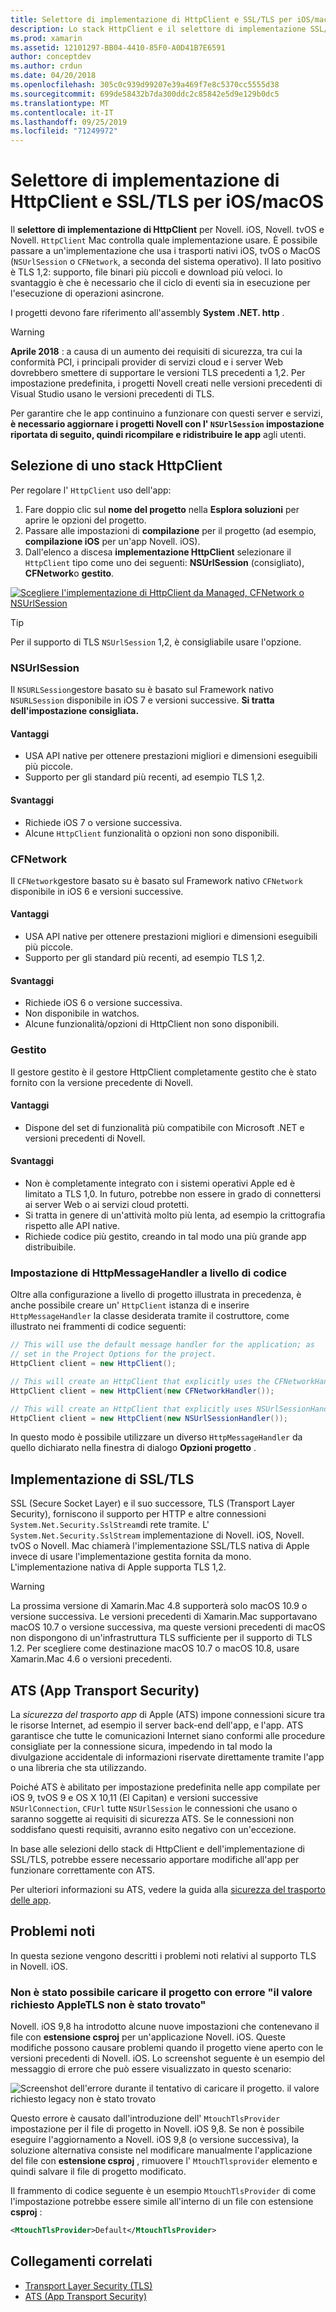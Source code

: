 ```yaml
---
title: Selettore di implementazione di HttpClient e SSL/TLS per iOS/macOS
description: Lo stack HttpClient e il selettore di implementazione SSL/TLS determinano l'implementazione di HttpClient e SSL/TLS che verrà usata dall'app Novell iOS, tvOS o macOS.
ms.prod: xamarin
ms.assetid: 12101297-BB04-4410-85F0-A0D41B7E6591
author: conceptdev
ms.author: crdun
ms.date: 04/20/2018
ms.openlocfilehash: 305c0c939d99207e39a469f7e8c5370cc5555d38
ms.sourcegitcommit: 699de58432b7da300ddc2c85842e5d9e129b0dc5
ms.translationtype: MT
ms.contentlocale: it-IT
ms.lasthandoff: 09/25/2019
ms.locfileid: "71249972"
---
```

# <a name="httpclient-and-ssltls-implementation-selector-for-iosmacos"></a>Selettore di implementazione di HttpClient e SSL/TLS per iOS/macOS

Il **selettore di implementazione di HttpClient** per Novell. iOS, Novell. tvOS e Novell. `HttpClient` Mac controlla quale implementazione usare. È possibile passare a un'implementazione che usa i trasporti nativi iOS, tvOS o MacOS (`NSUrlSession` o `CFNetwork`, a seconda del sistema operativo). Il lato positivo è TLS 1,2: supporto, file binari più piccoli e download più veloci. lo svantaggio è che è necessario che il ciclo di eventi sia in esecuzione per l'esecuzione di operazioni asincrone.

I progetti devono fare riferimento all'assembly **System .NET. http** .

> [!WARNING]
> **Aprile 2018** : a causa di un aumento dei requisiti di sicurezza, tra cui la conformità PCI, i principali provider di servizi cloud e i server Web dovrebbero smettere di supportare le versioni TLS precedenti a 1,2. Per impostazione predefinita, i progetti Novell creati nelle versioni precedenti di Visual Studio usano le versioni precedenti di TLS.
>
> Per garantire che le app continuino a funzionare con questi server e servizi, **è necessario aggiornare i progetti Novell con l' `NSUrlSession` impostazione riportata di seguito, quindi ricompilare e ridistribuire le app** agli utenti.

## <a name="selecting-an-httpclient-stack"></a>Selezione di uno stack HttpClient

Per regolare l' `HttpClient` uso dell'app:

1. Fare doppio clic sul **nome del progetto** nella **Esplora soluzioni** per aprire le opzioni del progetto.
2. Passare alle impostazioni di **compilazione** per il progetto (ad esempio, **compilazione iOS** per un'app Novell. iOS).
3. Dall'elenco a discesa **implementazione HttpClient** selezionare il `HttpClient` tipo come uno dei seguenti: **NSUrlSession** (consigliato), **CFNetwork**o **gestito**.

[![Scegliere l'implementazione di HttpClient da Managed, CFNetwork o NSUrlSession](http-stack-images/http-xs-sml.png)](http-stack-images/http-xs.png#lightbox)

> [!TIP]
> Per il supporto di TLS `NSUrlSession` 1,2, è consigliabile usare l'opzione.

### <a name="nsurlsession"></a>NSUrlSession

Il `NSURLSession`gestore basato su è basato sul Framework nativo `NSURLSession` disponibile in iOS 7 e versioni successive. 
**Si tratta dell'impostazione consigliata.**

#### <a name="pros"></a>Vantaggi

- USA API native per ottenere prestazioni migliori e dimensioni eseguibili più piccole.
- Supporto per gli standard più recenti, ad esempio TLS 1,2.

#### <a name="cons"></a>Svantaggi

- Richiede iOS 7 o versione successiva.
- Alcune `HttpClient` funzionalità o opzioni non sono disponibili.

### <a name="cfnetwork"></a>CFNetwork

Il `CFNetwork`gestore basato su è basato sul Framework nativo `CFNetwork` disponibile in iOS 6 e versioni successive.

#### <a name="pros"></a>Vantaggi

- USA API native per ottenere prestazioni migliori e dimensioni eseguibili più piccole.
- Supporto per gli standard più recenti, ad esempio TLS 1,2.

#### <a name="cons"></a>Svantaggi

- Richiede iOS 6 o versione successiva.
- Non disponibile in watchos.
- Alcune funzionalità/opzioni di HttpClient non sono disponibili.

### <a name="managed"></a>Gestito

Il gestore gestito è il gestore HttpClient completamente gestito che è stato fornito con la versione precedente di Novell.

#### <a name="pros"></a>Vantaggi

- Dispone del set di funzionalità più compatibile con Microsoft .NET e versioni precedenti di Novell.

#### <a name="cons"></a>Svantaggi

- Non è completamente integrato con i sistemi operativi Apple ed è limitato a TLS 1,0. In futuro, potrebbe non essere in grado di connettersi ai server Web o ai servizi cloud protetti.
- Si tratta in genere di un'attività molto più lenta, ad esempio la crittografia rispetto alle API native.
- Richiede codice più gestito, creando in tal modo una più grande app distribuibile.

### <a name="programmatically-setting-the-httpmessagehandler"></a>Impostazione di HttpMessageHandler a livello di codice

Oltre alla configurazione a livello di progetto illustrata in precedenza, è anche possibile creare un' `HttpClient` istanza di e inserire `HttpMessageHandler` la classe desiderata tramite il costruttore, come illustrato nei frammenti di codice seguenti:

```csharp
// This will use the default message handler for the application; as
// set in the Project Options for the project.
HttpClient client = new HttpClient();

// This will create an HttpClient that explicitly uses the CFNetworkHandler
HttpClient client = new HttpClient(new CFNetworkHandler());

// This will create an HttpClient that explicitly uses NSUrlSessionHandler
HttpClient client = new HttpClient(new NSUrlSessionHandler());
```

In questo modo è possibile utilizzare un diverso `HttpMessageHandler` da quello dichiarato nella finestra di dialogo **Opzioni progetto** .

## <a name="ssltls-implementation"></a>Implementazione di SSL/TLS

SSL (Secure Socket Layer) e il suo successore, TLS (Transport Layer Security), forniscono il supporto per HTTP e altre connessioni `System.Net.Security.SslStream`di rete tramite. L' `System.Net.Security.SslStream` implementazione di Novell. iOS, Novell. tvOS o Novell. Mac chiamerà l'implementazione SSL/TLS nativa di Apple invece di usare l'implementazione gestita fornita da mono. L'implementazione nativa di Apple supporta TLS 1,2.

> [!WARNING]
> La prossima versione di Xamarin.Mac 4.8 supporterà solo macOS 10.9 o versione successiva.
> Le versioni precedenti di Xamarin.Mac supportavano macOS 10.7 o versione successiva, ma queste versioni precedenti di macOS non dispongono di un'infrastruttura TLS sufficiente per il supporto di TLS 1.2. Per scegliere come destinazione macOS 10.7 o macOS 10.8, usare Xamarin.Mac 4.6 o versioni precedenti.

## <a name="app-transport-security"></a>ATS (App Transport Security)

La _sicurezza del trasporto app_ di Apple (ATS) impone connessioni sicure tra le risorse Internet, ad esempio il server back-end dell'app, e l'app. ATS garantisce che tutte le comunicazioni Internet siano conformi alle procedure consigliate per la connessione sicura, impedendo in tal modo la divulgazione accidentale di informazioni riservate direttamente tramite l'app o una libreria che sta utilizzando.

Poiché ATS è abilitato per impostazione predefinita nelle app compilate per iOS 9, tvOS 9 e OS X 10,11 (El Capitan) e versioni successive `NSUrlConnection`, `CFUrl` tutte `NSUrlSession` le connessioni che usano o saranno soggette ai requisiti di sicurezza ATS. Se le connessioni non soddisfano questi requisiti, avranno esito negativo con un'eccezione.

In base alle selezioni dello stack di HttpClient e dell'implementazione di SSL/TLS, potrebbe essere necessario apportare modifiche all'app per funzionare correttamente con ATS.

Per ulteriori informazioni su ATS, vedere la guida alla [sicurezza del trasporto delle app](~/ios/app-fundamentals/ats.md).

## <a name="known-issues"></a>Problemi noti

In questa sezione vengono descritti i problemi noti relativi al supporto TLS in Novell. iOS.

### <a name="project-failed-to-load-with-error-requested-value-appletls-wasnt-found"></a>Non è stato possibile caricare il progetto con errore "il valore richiesto AppleTLS non è stato trovato"

Novell. iOS 9,8 ha introdotto alcune nuove impostazioni che contenevano il file con **estensione csproj** per un'applicazione Novell. iOS. Queste modifiche possono causare problemi quando il progetto viene aperto con le versioni precedenti di Novell. iOS. Lo screenshot seguente è un esempio del messaggio di errore che può essere visualizzato in questo scenario:

![Screenshot dell'errore durante il tentativo di caricare il progetto. il valore richiesto legacy non è stato trovato](http-stack-images/tlserror-xs.png)

Questo errore è causato dall'introduzione dell' `MtouchTlsProvider` impostazione per il file di progetto in Novell. iOS 9,8. Se non è possibile eseguire l'aggiornamento a Novell. iOS 9,8 (o versione successiva), la soluzione alternativa consiste nel modificare manualmente l'applicazione del file con **estensione csproj** , rimuovere l' `MtouchTlsprovider` elemento e quindi salvare il file di progetto modificato.

Il frammento di codice seguente è un esempio `MtouchTlsProvider` di come l'impostazione potrebbe essere simile all'interno di un file con estensione **csproj** :

```xml
<MtouchTlsProvider>Default</MtouchTlsProvider>
```

## <a name="related-links"></a>Collegamenti correlati

- [Transport Layer Security (TLS)](~/cross-platform/app-fundamentals/transport-layer-security.md)
- [ATS (App Transport Security)](~/ios/app-fundamentals/ats.md)
